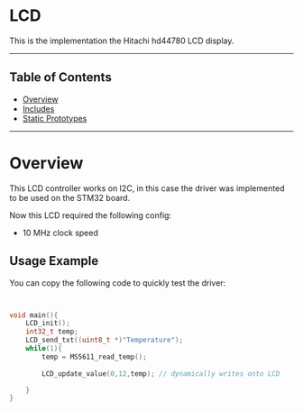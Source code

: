 # LCD

This is the implementation the Hitachi hd44780 LCD display.

---

## Table of Contents
- [Overview](#Overview)
- [Includes](LCD-driver.md#Prototypes)
- [Static Prototypes](LCD-driver.md#Initialization)


---


# Overview

This LCD controller works on I2C, in this case the driver was implemented to be used on the STM32 board.

Now this LCD required the following config:

- 10 MHz clock speed

## Usage Example

You can copy the following code to quickly test the driver:

```c


void main(){
    LCD_init();
    int32_t temp;
    LCD_send_txt((uint8_t *)"Temperature");
    while(1){
        temp = MS5611_read_temp();
        
        LCD_update_value(0,12,temp); // dynamically writes onto LCD

    }
}

```